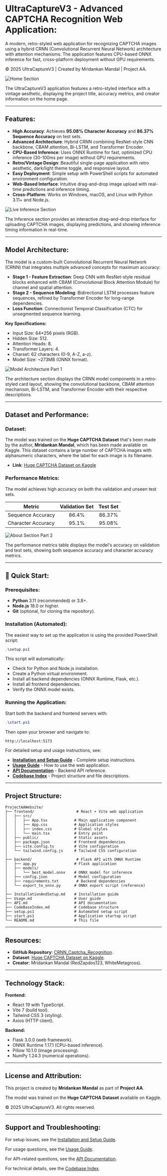 # UltraCaptureV3 - Advanced CAPTCHA Recognition Web Application:

A modern, retro-styled web application for recognizing CAPTCHA images using a hybrid CRNN (Convolutional Recurrent Neural Network) architecture with attention mechanisms. The application features CPU-based ONNX inference for fast, cross-platform deployment without GPU requirements.

© 2025 UltraCaptureV3 | Created by Mridankan Mandal | Project AA.

![Home Section](visuals/HomeSection.png)

The UltraCaptureV3 application features a retro-styled interface with a vintage aesthetic, displaying the project title, accuracy metrics, and creator information on the home page.

---

## Features:

- **High Accuracy**: Achieves **95.08% Character Accuracy** and **86.37% Sequence Accuracy** on test sets.
- **Advanced Architecture**: Hybrid CRNN combining ResNet-style CNN backbone, CBAM attention, Bi-LSTM, and Transformer Encoder.
- **CPU-Based Inference**: Uses ONNX Runtime for fast, optimized CPU inference (30-100ms per image) without GPU requirements.
- **Retro/Vintage Design**: Beautiful single-page application with retro aesthetic, dark/light theme toggle, and responsive layout.
- **Easy Deployment**: Simple setup with PowerShell scripts for automated environment configuration.
- **Web-Based Interface**: Intuitive drag-and-drop image upload with real-time predictions and inference timing.
- **Cross-Platform**: Works on Windows, macOS, and Linux with Python 3.11+ and Node.js.

![Live Inference Section](visuals/DarkModeLiveInferenceSection.png)

The Inference section provides an interactive drag-and-drop interface for uploading CAPTCHA images, displaying predictions, and showing inference timing information in real-time.

---

## Model Architecture:

The model is a custom-built Convolutional Recurrent Neural Network (CRNN) that integrates multiple advanced concepts for maximum accuracy:

- **Stage 1 - Feature Extraction**: Deep CNN with ResNet-style residual blocks enhanced with CBAM (Convolutional Block Attention Module) for channel and spatial attention.
- **Stage 2 - Sequence Modeling**: Bidirectional LSTM processes feature sequences, refined by Transformer Encoder for long-range dependencies.
- **Loss Function**: Connectionist Temporal Classification (CTC) for unsegmented sequence learning.

**Key Specifications:**
- Input Size: 64×256 pixels (RGB).
- Hidden Size: 512.
- Attention Heads: 8.
- Transformer Layers: 4.
- Charset: 62 characters (0-9, A-Z, a-z).
- Model Size: ~273MB (ONNX format).

![Model Architecture Part 1](visuals/ModelArchitectureSection1.png)

The architecture section displays the CRNN model components in a retro-styled card layout, showing the convolutional backbone, CBAM attention mechanism, Bi-LSTM, and Transformer Encoder with their respective descriptions.

-----

## Dataset and Performance:

### Dataset:

The model was trained on the **Huge CAPTCHA Dataset** that's been made by the author, **Mridankan Mandal**, which has been made available on Kaggle. This dataset contains a large number of CAPTCHA images with alphanumeric characters, where the label for each image is its filename.

  * **Link**: [Huge CAPTCHA Dataset on Kaggle](https://www.kaggle.com/datasets/redzapdos123/huge-captcha-dataset)

### Performance Metrics:

The model achieves high accuracy on both the validation and unseen test sets.

| Metric             | Validation Set | Test Set |
| ------------------ | :------------: | :------: |
| Sequence Accuracy  |     86.4%      | 86.37%   |
| Character Accuracy |     95.1%      | 95.08%   |

![About Section Part 2](visuals/AboutTheProjectSection2.png)

The performance metrics table displays the model's accuracy on validation and test sets, showing both sequence accuracy and character accuracy metrics.

---

## 🚀 Quick Start:

### Prerequisites:

- **Python** 3.11 (recommended) or 3.8+.
- **Node.js** 18.0 or higher.
- **Git** (optional, for cloning the repository).

### Installation (Automated):

The easiest way to set up the application is using the provided PowerShell script:

```powershell
.\setup.ps1
```

This script will automatically:
- Check for Python and Node.js installation.
- Create a Python virtual environment.
- Install all backend dependencies (ONNX Runtime, Flask, etc.).
- Install all frontend dependencies.
- Verify the ONNX model exists.

### Running the Application:

Start both the backend and frontend servers with:

```powershell
.\start.ps1
```

Then open your browser and navigate to:
```
http://localhost:5173
```

For detailed setup and usage instructions, see:
- **[Installation and Setup Guide](InstallationAndSetup.md)** - Complete setup instructions.
- **[Usage Guide](Usage.md)** - How to use the web application.
- **[API Documentation](API.md)** - Backend API reference.
- **[Codebase Index](CodeBaseIndex.md)** - Project structure and file descriptions.

---

## Project Structure:

```
ProjectAAWebsite/
├── frontend/                   # React + Vite web application
│   ├── src/
│   │   ├── App.tsx            # Main application component
│   │   ├── App.css            # Application styles
│   │   ├── index.css          # Global styles
│   │   └── main.tsx           # Entry point
│   ├── public/                # Static assets
│   ├── package.json           # Frontend dependencies
│   ├── vite.config.ts         # Vite configuration
│   └── tailwind.config.js     # Tailwind CSS configuration
│
├── backend/                    # Flask API with ONNX Runtime
│   ├── app.py                 # Flask application
│   ├── models/
│   │   └── best_model.onnx    # ONNX model for inference
│   ├── config.json            # Model configuration
│   ├── requirements.txt        # Backend dependencies
│   └── export_to_onnx.py      # ONNX export script (reference)
│
├── InstallationAndSetup.md    # Installation guide
├── Usage.md                   # User guide
├── API.md                     # API documentation
├── CodeBaseIndex.md           # Codebase structure
├── setup.ps1                  # Automated setup script
├── start.ps1                  # Application startup script
└── README.md                  # This file
```

---

## Resources:

- **GitHub Repository**: [CRNN_Captcha_Recognition](https://github.com/WhiteMetagross/CRNN_Captcha_Recognition).
- **Dataset**: [Huge CAPTCHA Dataset on Kaggle](https://www.kaggle.com/datasets/redzapdos123/huge-captcha-dataset).
- **Creator**: Mridankan Mandal (RedZapdos123, WhiteMetagross).

---

## Technology Stack:

**Frontend:**
- React 19 with TypeScript.
- Vite 7 (build tool).
- Tailwind CSS 3 (styling).
- Axios (HTTP client).

**Backend:**
- Flask 3.0.0 (web framework).
- ONNX Runtime 1.17.1 (CPU-based inference).
- Pillow 10.1.0 (image processing).
- NumPy 1.24.3 (numerical operations).

---

## License and Attribution:

This project is created by **Mridankan Mandal** as part of **Project AA**.

The model was trained on the **Huge CAPTCHA Dataset** available on Kaggle.

© 2025 UltraCaptureV3. All rights reserved.

---

## Support and Troubleshooting:

For setup issues, see the [Installation and Setup Guide](InstallationAndSetup.md).

For usage questions, see the [Usage Guide](Usage.md).

For API-related questions, see the [API Documentation](API.md).

For technical details, see the [Codebase Index](CodeBaseIndex.md).
